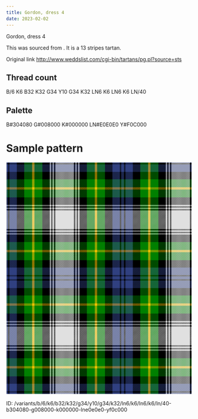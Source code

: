 ```yaml
---
title: Gordon, dress 4
date: 2023-02-02
---
```

Gordon, dress 4

This was sourced from <no value>.  It is a 13 stripes tartan.

Original link http://www.weddslist.com/cgi-bin/tartans/pg.pl?source=sts

## Thread count
B/6 K6 B32 K32 G34 Y10 G34 K32 LN6 K6 LN6 K6 LN/40

## Palette
B#304080 G#008000 K#000000 LN#E0E0E0 Y#F0C000

# Sample pattern

![Tartan detail](tartan.png "B/6 K6 B32 K32 G34 Y10 G34 K32 LN6 K6 LN6 K6 LN/40 tartan")

ID: /variants/b/6/k6/b32/k32/g34/y10/g34/k32/ln6/k6/ln6/k6/ln/40-b304080-g008000-k000000-lne0e0e0-yf0c000